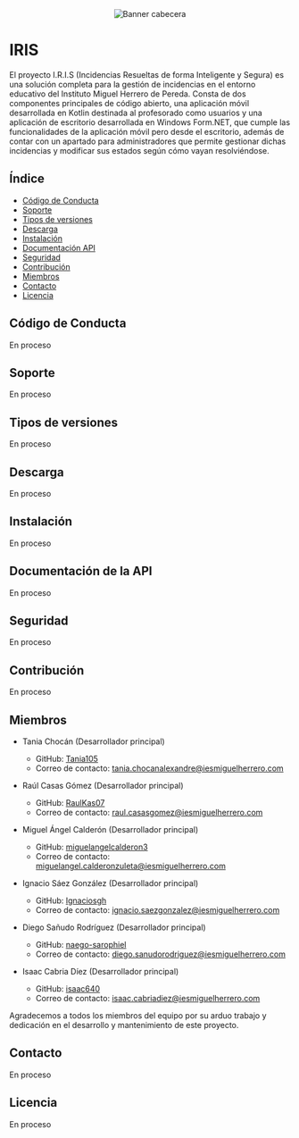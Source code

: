 <div align="center">
  <img src="https://github.com/Isaac640/IncidenciasDI/blob/Imagenes/imagenes/IRIS%20sin%20fondo%20y%20nombre%20banner.png?raw=true" alt="Banner cabecera">
</div>


# IRIS

El proyecto I.R.I.S (Incidencias Resueltas de forma Inteligente y Segura) es una solución completa para la gestión de incidencias en el entorno educativo del Instituto Miguel Herrero de Pereda. Consta de dos componentes principales de código abierto, una aplicación móvil desarrollada en Kotlin destinada al profesorado como usuarios y una aplicación de escritorio desarrollada en Windows Form.NET, que cumple las funcionalidades de la aplicación móvil pero desde el escritorio, además de contar con un apartado para administradores que permite gestionar dichas incidencias y modificar sus estados según cómo vayan resolviéndose.

## Índice
* [Código de Conducta](#código-de-conducta)
* [Soporte](#soporte)
* [Tipos de versiones](#tipos-de-versiones)
* [Descarga](#descarga)
* [Instalación](#instalacion)
* [Documentación API](#documentación-de-la-api)
* [Seguridad](#seguridad)
* [Contribución](#contribución)
* [Miembros](#miembros)
* [Contacto](#contacto)
* [Licencia](#licencia)

## Código de Conducta
En proceso
## Soporte
En proceso
## Tipos de versiones
En proceso
## Descarga
En proceso
## Instalación
En proceso
## Documentación de la API
En proceso
## Seguridad
En proceso
## Contribución
En proceso
## Miembros

- Tania Chocán (Desarrollador principal)
  - GitHub: [Tania105](https://github.com/Tania105)
  - Correo de contacto: [tania.chocanalexandre@iesmiguelherrero.com](mailto:tania.chocanalexandre@iesmiguelherrero.com)

- Raúl Casas Gómez (Desarrollador principal)
  - GitHub: [RaulKas07](https://github.com/RaulKas07)
  - Correo de contacto: [raul.casasgomez@iesmiguelherrero.com](mailto:raul.casasgomez@iesmiguelherrero.com)

- Miguel Ángel Calderón (Desarrollador principal)
  - GitHub: [miguelangelcalderon3](https://github.com/miguelangelcalderon3)
  - Correo de contacto: [miguelangel.calderonzuleta@iesmiguelherrero.com](mailto:miguelangel.calderonzuleta@iesmiguelherrero.com)

- Ignacio Sáez González (Desarrollador principal)
  - GitHub: [Ignaciosgh](https://github.com/Ignaciosgh)
  - Correo de contacto: [ignacio.saezgonzalez@iesmiguelherrero.com](mailto:ignacio.saezgonzalez@iesmiguelherrero.com)  

- Diego Sañudo Rodríguez (Desarrollador principal)
  - GitHub: [naego-sarophiel](https://github.com/naego-sarophiel)
  - Correo de contacto: [diego.sanudorodriguez@iesmiguelherrero.com](mailto:diego.sanudorodriguez@iesmiguelherrero.com) 

- Isaac Cabria Díez (Desarrollador principal)
  - GitHub: [isaac640](https://github.com/isaac640)
  - Correo de contacto: [isaac.cabriadiez@iesmiguelherrero.com](mailto:isaac.cabriadiez@iesmiguelherrero.com) 

Agradecemos a todos los miembros del equipo por su arduo trabajo y dedicación en el desarrollo y mantenimiento de este proyecto.

## Contacto
En proceso
## Licencia
En proceso
